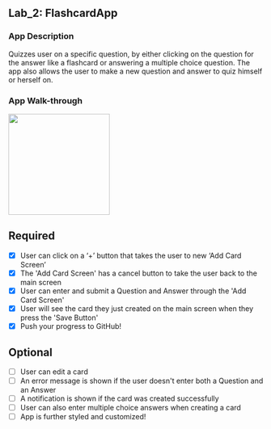 ## Lab_2: FlashcardApp

### App Description
Quizzes user on a specific question, by either clicking on the question for the answer like a flashcard or answering a multiple choice question. The app also allows the user to make a new question and answer to quiz himself or herself on.

### App Walk-through

<img src="http://g.recordit.co/zOXhIc9INA.gif" width=200><br>

## Required
- [x] User can click on a ‘+’ button that takes the user to new ‘Add Card Screen’
- [x] The 'Add Card Screen' has a cancel button to take the user back to the main screen
- [x] User can enter and submit a Question and Answer through the 'Add Card Screen'
- [x] User will see the card they just created on the main screen when they press the 'Save Button'
- [x] Push your progress to GitHub!

## Optional
- [ ] User can edit a card
- [ ] An error message is shown if the user doesn't enter both a Question and an Answer
- [ ] A notification is shown if the card was created successfully
- [ ] User can also enter multiple choice answers when creating a card
- [ ] App is further styled and customized!
